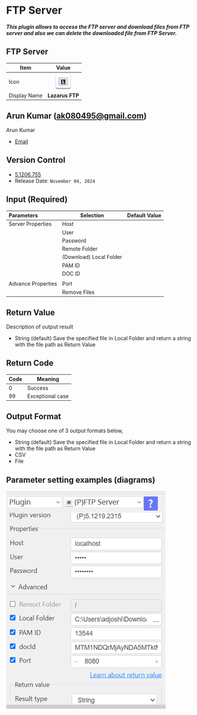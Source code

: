 # FTP Server

***This plugin allows to access the FTP server and download files from FTP server and also we can delete the downloaded file from FTP Server.***


## FTP Server
| Item         |          Value          |
|--------------|:-----------------------:|
| Icon         | ![FTP Server](icon.png) |
| Display Name |     **Lazarus FTP**     |

## Arun Kumar (ak080495@gmail.com)

Arun Kumar
* [Email](mailto:ak080495@gmail.com) 
 
## Version Control 
* [5.1206.755](setup.yaml)
* Release Date: `November 04, 2024`


## Input (Required)

| Parameters         | Selection               | Default Value |
|:-------------------|-------------------------|---------------|
| Server Properties  | Host                    |               |
|                    | User                    |               |
|                    | Password                |               |
|                    | Remote Folder           |               |
|                    | (Download) Local Folder |               |
|                    | PAM ID                  |               |
|                    | DOC ID                  |               |
|                    |                         |               |
| Advance Properties | Port                    |               |
|                    | Remove Files            |               |                      
[//]: # (### Notes:-)

[//]: # (<ul>)

[//]: # (    <li>FTP Mode active/passive choose according host.</li>)

[//]: # (</ul>)

## Return Value
[//]: # (### Normal Case)
Description of output result
<ul>
<li>
   String (default)
   Save the specified file in Local Folder and return a string with the file
   path as Return Value
 </li>
</ul>

## Return Code
| Code | Meaning                      |
|------|------------------------------|
| 0    | Success                      |
| 99   | Exceptional case             |

## Output Format
You may choose one of 3 output formats below,

<ul>
  <li>String (default)
   Save the specified file in Local Folder and return a string with the file
   path as Return Value
 </li>
  <li>CSV</li>
  <li>File</li>
</ul>  


## Parameter setting examples (diagrams)
[//]: # (## Operations)
[//]: # (### Download Files:)


![FTP Server](InputParamater.PNG)

